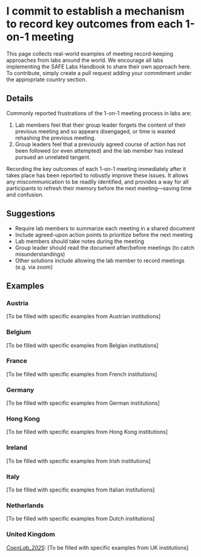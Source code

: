 # I commit to establish a mechanism to record key outcomes from each 1-on-1 meeting

This page collects real-world examples of meeting record-keeping approaches from labs around the world. We encourage all labs implementing the SAFE Labs Handbook to share their own approach here. To contribute, simply create a pull request adding your commitment under the appropriate country section.

## Details
Commonly reported frustrations of the 1-on-1 meeting process in labs are:
1. Lab members feel that their group leader forgets the content of their previous meeting and so appears disengaged, or time is wasted rehashing the previous meeting.
2. Group leaders feel that a previously agreed course of action has not been followed (or even attempted) and the lab member has instead pursued an unrelated tangent.

Recording the key outcomes of each 1-on-1 meeting immediately after it takes place has been reported to robustly improve these issues. It allows any miscommunication to be readily identified, and provides a way for all participants to refresh their memory before the next meeting—saving time and confusion.

## Suggestions
- Require lab members to summarize each meeting in a shared document
- Include agreed-upon action points to prioritize before the next meeting
- Lab members should take notes during the meeting
- Group leader should read the document after/before meetings (to catch misunderstandings)
- Other solutions include allowing the lab member to record meetings (e.g. via zoom)

## Examples

### Austria
[To be filled with specific examples from Austrian institutions]

### Belgium
[To be filled with specific examples from Belgian institutions]

### France
[To be filled with specific examples from French institutions]

### Germany
[To be filled with specific examples from German institutions]

### Hong Kong
[To be filled with specific examples from Hong Kong institutions]

### Ireland
[To be filled with specific examples from Irish institutions]

### Italy
[To be filled with specific examples from Italian institutions]

### Netherlands
[To be filled with specific examples from Dutch institutions]

### United Kingdom
_[CoenLab_2025](https://coen-lab.com/):_ [To be filled with specific examples from UK institutions]
